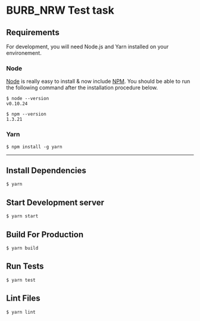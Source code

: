 # BURB_NRW Test task

## Requirements

For development, you will need Node.js and Yarn installed on your environement.

### Node

[Node](http://nodejs.org/) is really easy to install & now include [NPM](https://npmjs.org/).
You should be able to run the following command after the installation procedure
below.

    $ node --version
    v0.10.24

    $ npm --version
    1.3.21

### Yarn
    $ npm install -g yarn
---

## Install Dependencies

    $ yarn

## Start Development server

    $ yarn start


## Build For Production

    $ yarn build

## Run Tests

    $ yarn test

## Lint Files

    $ yarn lint